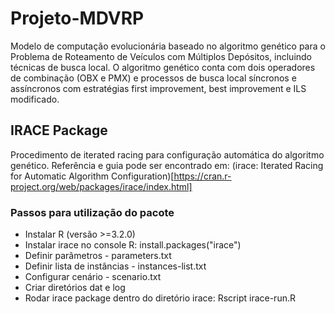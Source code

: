 # Projeto-MDVRP

Modelo de computação evolucionária baseado no algoritmo genético para o Problema de Roteamento de Veículos com Múltiplos Depósitos, incluindo técnicas de busca local. O algoritmo genético conta com dois operadores de combinação (OBX e PMX) e processos de busca local síncronos e assíncronos com estratégias first improvement, best improvement e ILS modificado.

## IRACE Package 
Procedimento de iterated racing para configuração automática do algoritmo genético. Referência e guia pode ser encontrado em:
(irace: Iterated Racing for Automatic Algorithm Configuration)[https://cran.r-project.org/web/packages/irace/index.html]

### Passos para utilização do pacote

- Instalar R (versão >=3.2.0)
- Instalar irace no console R: install.packages("irace")
- Definir parâmetros - parameters.txt
- Definir lista de instâncias - instances-list.txt
- Configurar cenário - scenario.txt
- Criar diretórios dat e log
- Rodar irace package dentro do diretório irace: Rscript irace-run.R
